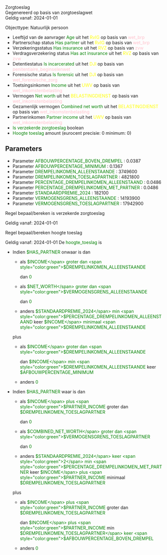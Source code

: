 Zorgtoeslag \
Gegenereerd op basis van zorgtoeslagwet \
Geldig vanaf: 2024-01-01

Objecttype: Natuurlijk persoon
- Leeftijd van de aanvrager <span style="color:green">Age</span> uit het <span style="color:yellow"> RvIG </span> op basis van <span style="color:pink"> wet_brp </span>
- Partnerschap status <span style="color:green">Has partner</span> uit het <span style="color:yellow"> RvIG </span> op basis van <span style="color:pink"> wet_brp </span>
- Verzekeringsstatus <span style="color:green">Has insurance</span> uit het <span style="color:yellow"> RVZ </span> op basis van <span style="color:pink"> zvw </span>
- Verdragsverzekering status <span style="color:green">Has act insurance</span> uit het <span style="color:yellow"> RVZ </span> op basis van <span style="color:pink"> zvw </span>
- Detentiestatus <span style="color:green">Is incarcerated</span> uit het <span style="color:yellow"> DJI </span> op basis van <span style="color:pink"> penitentiaire_beginselenwet </span>
- Forensische status <span style="color:green">Is forensic</span> uit het <span style="color:yellow"> DJI </span> op basis van <span style="color:pink"> wet_forensische_zorg </span>
- Toetsingsinkomen <span style="color:green">Income</span> uit het <span style="color:yellow"> UWV </span> op basis van <span style="color:pink"> wet_inkomstenbelasting </span>
- Vermogen <span style="color:green">Net worth</span> uit het <span style="color:yellow"> BELASTINGDIENST </span> op basis van <span style="color:pink"> wet_inkomstenbelasting </span>
- Gezamenlijk vermogen <span style="color:green">Combined net worth</span> uit het <span style="color:yellow"> BELASTINGDIENST </span> op basis van <span style="color:pink"> wet_inkomstenbelasting </span>
- Partnerinkomen <span style="color:green">Partner income</span> uit het <span style="color:yellow"> UWV </span> op basis van <span style="color:pink"> wet_inkomstenbelasting </span>
- <span style="color:green">Is verzekerde zorgtoeslag</span> boolean
- <span style="color:green">Hoogte toeslag</span> amount (eurocent precisie: 0 minimum: 0)

## Parameters ##
- Parameter <span style="color:green">AFBOUWPERCENTAGE_BOVEN_DREMPEL</span> : 0.0387
- Parameter <span style="color:green">AFBOUWPERCENTAGE_MINIMUM</span> : 0.1367
- Parameter <span style="color:green">DREMPELINKOMEN_ALLEENSTAANDE</span> : 3749600
- Parameter <span style="color:green">DREMPELINKOMEN_TOESLAGPARTNER</span> : 4821800
- Parameter <span style="color:green">PERCENTAGE_DREMPELINKOMEN_ALLEENSTAAND</span> : 0.0486
- Parameter <span style="color:green">PERCENTAGE_DREMPELINKOMEN_MET_PARTNER</span> : 0.0486
- Parameter <span style="color:green">STANDAARDPREMIE_2024</span> : 182100
- Parameter <span style="color:green">VERMOGENSGRENS_ALLEENSTAANDE</span> : 14193900
- Parameter <span style="color:green">VERMOGENSGRENS_TOESLAGPARTNER</span> : 17942900


Regel bepaal/bereken is verzekerde zorgtoeslag

Geldig vanaf: 2024-01-01



Regel bepaal/bereken hoogte toeslag

Geldig vanaf: 2024-01-01
De <span style="color: green">hoogte_toeslag</span> is
- Indien <span style="color:green">$HAS_PARTNER</span> onwaar is dan
  - als <span style="color:green">$INCOME</span> groter dan
  	<span style="color:green">$DREMPELINKOMEN_ALLEENSTAANDE</span>



    dan <span style="color:green">0</span>

  - als <span style="color:green">$NET_WORTH</span> groter dan
  	<span style="color:green">$VERMOGENSGRENS_ALLEENSTAANDE</span>



    dan <span style="color:green">0</span>

  - anders <span style="color:green">$STANDAARDPREMIE_2024</span> min <span style="color:green">$PERCENTAGE_DREMPELINKOMEN_ALLEENSTAAND</span> keer <span style="color:green">$INCOME</span> minimaal <span style="color:green">$DREMPELINKOMEN_ALLEENSTAANDE</span>

   plus
    - als <span style="color:green">$INCOME</span> groter dan <span style="color:green">$DREMPELINKOMEN_ALLEENSTAANDE</span>



      dan <span style="color:green">$INCOME</span> min <span style="color:green">$DREMPELINKOMEN_ALLEENSTAANDE</span>
     keer <span style="color:green">$AFBOUWPERCENTAGE_MINIMUM</span>


    - anders <span style="color:green">0</span>




- Indien <span style="color:green">$HAS_PARTNER</span> waar is dan
  - als <span style="color:green">$INCOME</span> plus <span style="color:green">$PARTNER_INCOME</span>
   groter dan <span style="color:green">$DREMPELINKOMEN_TOESLAGPARTNER</span>



    dan <span style="color:green">0</span>

  - als <span style="color:green">$COMBINED_NET_WORTH</span> groter dan
  	<span style="color:green">$VERMOGENSGRENS_TOESLAGPARTNER</span>



    dan <span style="color:green">0</span>

  - anders <span style="color:green">$STANDAARDPREMIE_2024</span> keer <span style="color:green">2</span>
   min <span style="color:green">$PERCENTAGE_DREMPELINKOMEN_MET_PARTNER</span> keer <span style="color:green">$INCOME</span> plus <span style="color:green">$PARTNER_INCOME</span>
   minimaal <span style="color:green">$DREMPELINKOMEN_TOESLAGPARTNER</span>

   plus
    - als <span style="color:green">$INCOME</span> plus <span style="color:green">$PARTNER_INCOME</span>
     groter dan <span style="color:green">$DREMPELINKOMEN_TOESLAGPARTNER</span>



      dan <span style="color:green">$INCOME</span> plus <span style="color:green">$PARTNER_INCOME</span>
     min <span style="color:green">$DREMPELINKOMEN_TOESLAGPARTNER</span>
     keer <span style="color:green">$AFBOUWPERCENTAGE_BOVEN_DREMPEL</span>


    - anders <span style="color:green">0</span>



